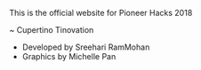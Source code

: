 This is the official website for Pioneer Hacks 2018

~ Cupertino Tinovation
 - Developed by Sreehari RamMohan
 - Graphics by Michelle Pan
